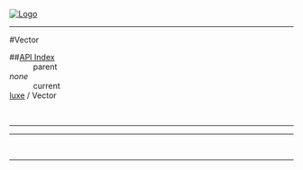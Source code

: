 
[![Logo](../../images/logo.png)](../../index.html)

---

#Vector


##[API Index](../../api/index.html#luxe)   
&emsp;&emsp;&emsp;parent    
_none_   
&emsp;&emsp;&emsp;current    
[luxe](./) / Vector

<br/>

---




---



&nbsp;
&nbsp;
&nbsp;

---  


&nbsp;   
&nbsp;   